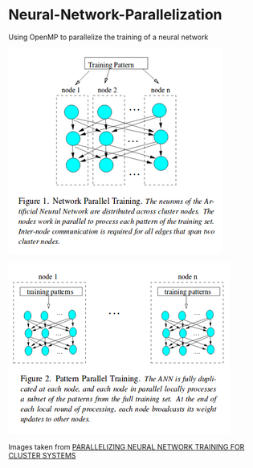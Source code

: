 # Neural-Network-Parallelization
Using OpenMP to parallelize the training of a neural network

![AltText](https://github.com/jordanott/Neural-Network-Parallelization/blob/master/Images/distributed_nodes.png)  

![AltText](https://github.com/jordanott/Neural-Network-Parallelization/blob/master/Images/duplicated_net.png)  

Images taken from [PARALLELIZING NEURAL NETWORK TRAINING FOR CLUSTER SYSTEMS](https://www.cs.swarthmore.edu/~newhall/papers/pdcn08.pdf)
